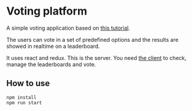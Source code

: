 # Voting platform

A simple voting application based on [this tutorial](http://teropa.info/blog/2015/09/10/full-stack-redux-tutorial.html).

The users can vote in a set of predefined options and the results are showed in realtime on a leaderboard.

It uses react and redux. This is the server. You need [the client](https://github.com/luisbebop/voting-client) to check, manage the leaderboards and vote.

## How to use

```
npm install
npm run start
```